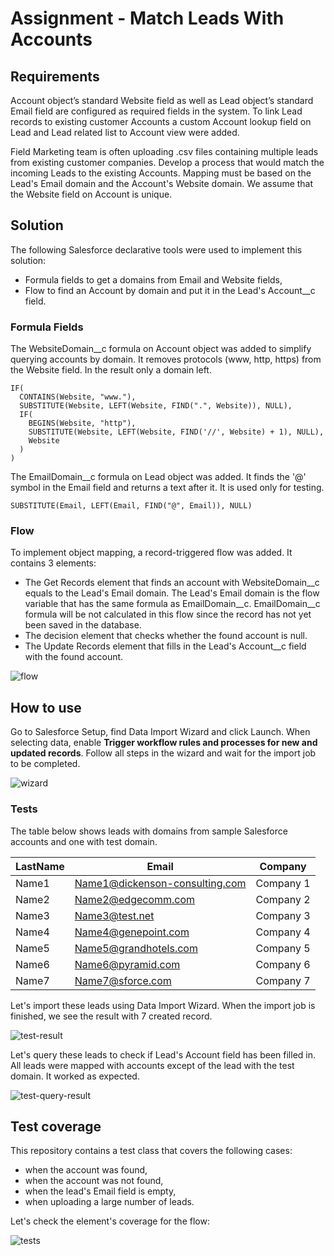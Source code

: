 # Assignment - Match Leads With Accounts

## Requirements

Account object’s standard Website field as well as Lead object’s standard Email field are configured as required fields 
in the system. To link Lead records to existing customer Accounts a custom Account lookup field on Lead and Lead related
list to Account view were added.

Field Marketing team is often uploading .csv files containing multiple leads from existing customer companies. 
Develop a process that would match the incoming Leads to the existing Accounts.
Mapping must be based on the Lead's Email domain and the Account's Website domain. 
We assume that the Website field on Account is unique.

## Solution

The following Salesforce declarative tools were used to implement this solution:
- Formula fields to get a domains from Email and Website fields,
- Flow to find an Account by domain and put it in the Lead's Account__c field.

### Formula Fields

The WebsiteDomain__c formula on Account object was added to simplify querying accounts by domain. It removes protocols 
(www, http, https) from the Website field. In the result only a domain left.

```
IF(
  CONTAINS(Website, "www."),
  SUBSTITUTE(Website, LEFT(Website, FIND(".", Website)), NULL),
  IF(
    BEGINS(Website, "http"),
    SUBSTITUTE(Website, LEFT(Website, FIND('//', Website) + 1), NULL),
    Website
  )
)
```

The EmailDomain__c formula on Lead object was added. It finds the '@' symbol in the Email field and returns a text after it.
It is used only for testing.

```
SUBSTITUTE(Email, LEFT(Email, FIND("@", Email)), NULL)
```

### Flow

To implement object mapping, a record-triggered flow was added. It contains 3 elements:
- The Get Records element that finds an account with WebsiteDomain__c equals to the Lead's Email domain. 
The Lead's Email domain is the flow variable that has the same formula as EmailDomain__c. 
EmailDomain__c formula will be not calculated in this flow since the record has not yet been saved in the database.
- The decision element that checks whether the found account is null.
- The Update Records element that fills in the Lead's Account__c field with the found account.

![flow](https://user-images.githubusercontent.com/45166039/162646321-1562f9e3-f5dc-4814-984b-b02d0de8bbeb.png)

## How to use

Go to Salesforce Setup, find Data Import Wizard and click Launch. When selecting data, enable **Trigger workflow rules and 
processes for new and updated records**. Follow all steps in the wizard and wait for the import job to be completed.

![wizard](https://user-images.githubusercontent.com/45166039/162646332-e82d5325-5c9e-4172-a2ce-0907f7fe6bc7.png)

### Tests

The table below shows leads with domains from sample Salesforce accounts and one with test
domain.

LastName | Email | Company
--- | --- | ---
Name1 | Name1@dickenson-consulting.com |  Company 1
Name2 | Name2@edgecomm.com | Company 2
Name3 | Name3@test.net | Company 3
Name4 | Name4@genepoint.com | Company 4
Name5 | Name5@grandhotels.com | Company 5
Name6 | Name6@pyramid.com | Company 6
Name7 | Name7@sforce.com | Company 7

Let's import these leads using Data Import Wizard. When the import job is finished, we see the result with 7 created
record.

![test-result](https://user-images.githubusercontent.com/45166039/162646343-ed026369-cee1-41fc-93ab-5d4065e10456.png)

Let's query these leads to check if Lead's Account field has been filled in. All leads were mapped with accounts except of the lead with the test domain.
It worked as expected.

![test-query-result](https://user-images.githubusercontent.com/45166039/162646352-20bfceb0-92bf-40f4-bf7b-2b27e4e1f73f.png)

## Test coverage

This repository contains a test class that covers the following cases:
- when the account was found,
- when the account was not found,
- when the lead's Email field is empty,
- when uploading a large number of leads.

Let's check the element's coverage for the flow:

![tests](https://user-images.githubusercontent.com/45166039/162646377-d547d91b-b158-410e-bcc4-286af1bae567.png)
